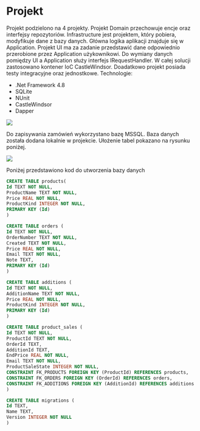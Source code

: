 # Projekt
Projekt podzielono na 4 projekty. Projekt Domain przechowuje encje oraz interfejsy repozytoriów. Infrastructure jest projektem, który pobiera, modyfikuje dane z bazy danych. Główna logika aplikacji znajduje się w Application. Projekt UI ma za zadanie przedstawić dane odpowiednio przerobione przez Application użykownikowi. Do wymiany danych pomiędzy UI a Application służy interfejs IRequestHandler. W całej solucji zastosowano kontener IoC CastleWindsor. Doadatkowo projekt posiada testy integracyjne oraz jednostkowe. 
Technologie:
- .Net Framework 4.8
- SQLite
- NUnit
- CastleWindsor
- Dapper

![](https://raw.githubusercontent.com/kamasjdev/Projekt_Zamowienia_w_Restauracji/master/schemat_dekoratora.png)

Do zapisywania zamówień wykorzystano bazę MSSQL. Baza danych została dodana lokalnie w projekcie. Ułożenie tabel pokazano na rysunku poniżej.

![](https://raw.githubusercontent.com/kamasjdev/Projekt_Zamowienia_w_Restauracji/master/schemat_bazy_danych.png)



Poniżej przedstawiono kod do utworzenia bazy danych
```sql
CREATE TABLE products(
Id TEXT NOT NULL,
ProductName TEXT NOT NULL,
Price REAL NOT NULL,
ProductKind INTEGER NOT NULL,
PRIMARY KEY (Id)
)

CREATE TABLE orders (
Id TEXT NOT NULL,
OrderNumber TEXT NOT NULL,
Created TEXT NOT NULL,
Price REAL NOT NULL,
Email TEXT NOT NULL,
Note TEXT,
PRIMARY KEY (Id)
)

CREATE TABLE additions (
Id TEXT NOT NULL,
AdditionName TEXT NOT NULL,
Price REAL NOT NULL,
ProductKind INTEGER NOT NULL,
PRIMARY KEY (Id)
)

CREATE TABLE product_sales (
Id TEXT NOT NULL,
ProductId TEXT NOT NULL,
OrderId TEXT,
AdditionId TEXT,
EndPrice REAL NOT NULL,
Email TEXT NOT NULL,
ProductSaleState INTEGER NOT NULL,
CONSTRAINT FK_PRODUCTS FOREIGN KEY (ProductId) REFERENCES products,
CONSTRAINT FK_ORDERS FOREIGN KEY (OrderId) REFERENCES orders,
CONSTRAINT FK_ADDITIONS FOREIGN KEY (AdditionId) REFERENCES additions
)

CREATE TABLE migrations (
Id TEXT,
Name TEXT,
Version INTEGER NOT NULL
)
